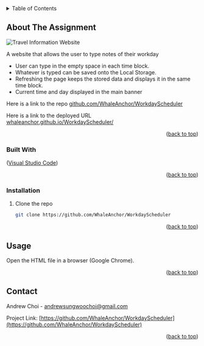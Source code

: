 <div id="top"></div>

<!-- TABLE OF CONTENTS -->
<details>
  <summary>Table of Contents</summary>
  <ol>
    <li>
      <a href="#about-the-assignment">Travel Spy</a>
      <ul>
        <li><a href="#built-with">Built With</a></li>
      </ul>
    </li>
     <li>
      <a href="#getting-started">Getting Started</a>
      <ul>
        <li><a href="#installation">Installation</a></li>
      </ul>
    </li>
    <li><a href="#usage">Usage</a></li>
    <li><a href="#contact">Contact</a></li>
  </ol>
</details>



<!-- ABOUT THE PROJECT -->
## About The Assignment

![Travel Information Website](/assets/images/screenshot.png "screenshot of Work Day Scheduler")

A website that allows the user to type notes of their workday
* User can type in the empty space in each time block.
* Whatever is typed can be saved onto the Local Storage.
* Refreshing the page keeps the stored data and displays it in the same time block.
* Current time and day displayed in the main banner

Here is a link to the repo <a href="https://github.com/WhaleAnchor/WorkdayScheduler">github.com/WhaleAnchor/WorkdayScheduler</a>

Here is a link to the deployed URL <a href="https://whaleanchor.github.io/WorkdayScheduler">whaleanchor.github.io/WorkdayScheduler/</a>

<p align="right">(<a href="#top">back to top</a>)</p>



### Built With

<p align ="left">(<a href="https://visualstudio.microsoft.com/">Visual Studio Code</a>)</p>


<p align="right">(<a href="#top">back to top</a>)</p>



<!-- GETTING STARTED -->

### Installation

1. Clone the repo
   ```sh
   git clone https://github.com/WhaleAnchor/WorkdayScheduler
   ```

<p align="right">(<a href="#top">back to top</a>)</p>



<!-- USAGE EXAMPLES -->
## Usage

Open the HTML file in a browser (Google Chrome).


<p align="right">(<a href="#top">back to top</a>)</p>


<!-- CONTACT -->
## Contact

Andrew Choi - andrewsungwoochoi@gmail.com

Project Link: [https://github.com/WhaleAnchor/WorkdayScheduler](https://github.com/WhaleAnchor/WorkdayScheduler)

<p align="right">(<a href="#top">back to top</a>)</p>





